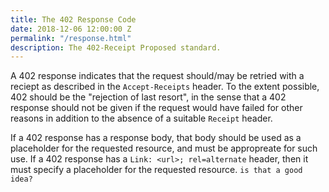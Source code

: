 ```yaml
---
title: The 402 Response Code
date: 2018-12-06 12:00:00 Z
permalink: "/response.html"
description: The 402-Receipt Proposed standard.
---
```


A 402 response indicates that the request should/may be retried with a reciept as described in the `Accept-Receipts` header. To the extent possible, 402 should be the "rejection of last resort", in the sense that a 402 response should not be given if the request would have failed for other reasons in addition to the absence of a suitable `Receipt` header.

If a 402 response has a response body, that body should be used as a placeholder for the requested resource, and must be appropreate for such use. If a 402 response has a `Link: <url>; rel=alternate` header, then it must specify a placeholder for the requested resource. `is that a good idea?`

